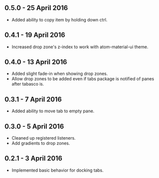 ## 0.5.0 - 25 April 2016
* Added ability to copy item by holding down ctrl.

## 0.4.1 - 19 April 2016
* Increased drop zone's z-index to work with atom-material-ui theme.

## 0.4.0 - 13 April 2016
* Added slight fade-in when showing drop zones.
* Allow drop zones to be added even if tabs package is notified of panes after tabasco is.

## 0.3.1 - 7 April 2016
* Added ability to move tab to empty pane.

## 0.3.0 - 5 April 2016
* Cleaned up registered listeners.
* Add gradients to drop zones.

## 0.2.1 - 3 April 2016
* Implemented basic behavior for docking tabs.
